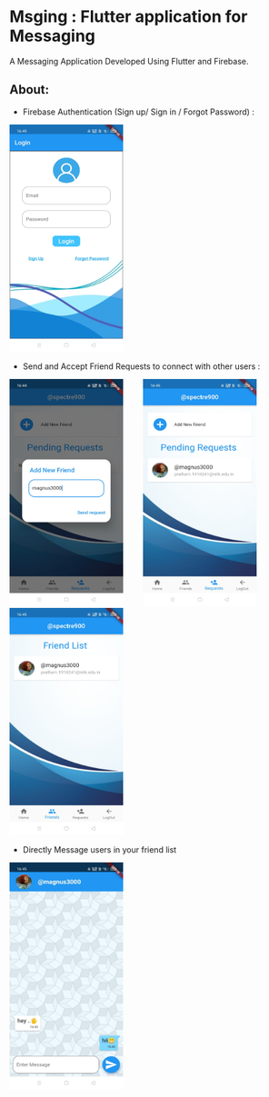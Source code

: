 # Msging : Flutter application for Messaging

A Messaging Application Developed Using Flutter and Firebase.

## About:

* Firebase Authentication (Sign up/ Sign in / Forgot Password) :

<img src="https://github.com/spectre900/Msging/blob/master/samples/login_in.jpeg" height="400" width="200"> 

* Send and Accept Friend Requests to connect with other users :

<img src="https://github.com/spectre900/Msging/blob/master/samples/send_requests.jpeg" height="400" width="200">&nbsp;&nbsp;&nbsp;&nbsp;&nbsp;&nbsp;&nbsp;&nbsp; <img src="https://github.com/spectre900/Msging/blob/master/samples/pending_requests.jpeg" height="400" width="200">&nbsp;&nbsp;&nbsp;&nbsp;&nbsp;&nbsp;&nbsp;&nbsp;<img src="https://github.com/spectre900/Msging/blob/master/samples/friend_list.jpeg" height="400" width="200">

* Directly Message users in your friend list

<img src="https://github.com/spectre900/Msging/blob/master/samples/chat.jpeg" height="400" width="200">
